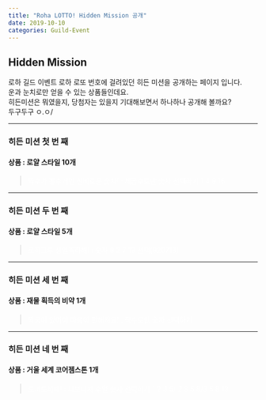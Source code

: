 ```yaml
---
title: "Roha LOTTO! Hidden Mission 공개"
date: 2019-10-10 
categories: Guild-Event
---
```


## Hidden Mission  

로하 길드 이벤트 로하 로또 번호에 걸려있던 히든 미션을 공개하는 페이지 입니다.   
운과 눈치로만 얻을 수 있는 상품들인데요.  
히든미션은 뭐였을지, 당첨자는 있을지 기대해보면서 하나하나 공개해 볼까요?  
두구두구 ㅇ.ㅇ/    

---  
### 히든 미션 첫 번 째
#### **상품 : 로얄 스타일 10개**  
  
> <span style="color:white">약수가 홀수개인 신비로운 숫자! : 제곱수로만 숫자 선택하기 1 4 9 16</span>  

---  
### 히든 미션 두 번 째
#### **상품 : 로얄 스타일 5개**  

> <span style="color:white">로하그루 생일축하해! : 숫자 9 2 7 13 선택(920713)</span>  

---  
### 히든 미션 세 번 째
#### **상품 : 재물 획득의 비약 1개**  
> <span style="color:white">짝궁이 있어야 마음이 편해져요! : 짝수로만 숫자 선택하기</span>  

---  
### 히든 미션 네 번 째
#### **상품 : 거울 세계 코어젬스톤 1개**  
> <span style="color:white">토끼토끼해! : 피보나치 수열 숫자 선택하기 1 2 3 5/ 2 3 5 8/3 5 8 13</span>  

